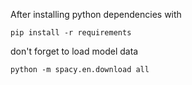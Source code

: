After installing python dependencies with

    pip install -r requirements
    
don't forget to load model data

    python -m spacy.en.download all
